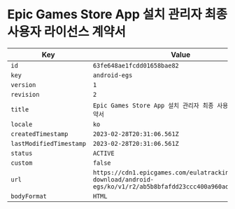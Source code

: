 # Epic Games Store App 설치 관리자 최종 사용자 라이선스 계약서

| Key | Value |
| --- | ----- |
| `id` | `63fe648ae1fcdd01658bae82` |
| `key` | `android-egs` |
| `version` | `1` |
| `revision` | `2` |
| `title` | `Epic Games Store App 설치 관리자 최종 사용자 라이선스 계약서` |
| `locale` | `ko` |
| `createdTimestamp` | `2023-02-28T20:31:06.561Z` |
| `lastModifiedTimestamp` | `2023-02-28T20:31:06.561Z` |
| `status` | `ACTIVE` |
| `custom` | `false` |
| `url` | `https://cdn1.epicgames.com/eulatracking-download/android-egs/ko/v1/r2/ab5b8bfafdd23ccc400a960ad46c5f57.pdf` |
| `bodyFormat` | `HTML` |
